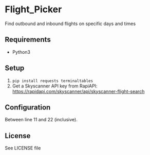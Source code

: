 # Flight_Picker

Find outbound and inbound flights on specific days and times

## Requirements

- Python3

## Setup

1. `pip install requests terminaltables`
2. Get a Skyscanner API key from RapiAPI: https://rapidapi.com/skyscanner/api/skyscanner-flight-search

## Configuration

Between line 11 and 22 (inclusive).

## License

See LICENSE file
